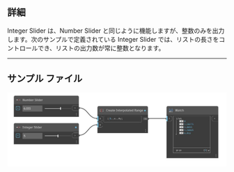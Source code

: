 ## 詳細
Integer Slider は、Number Slider と同じように機能しますが、整数のみを出力します。次のサンプルで定義されている Integer Slider では、リストの長さをコントロールでき、リストの出力数が常に整数となります。
___
## サンプル ファイル

![Integer Slider](./CoreNodeModels.Input.IntegerSlider64Bit_img.jpg)


